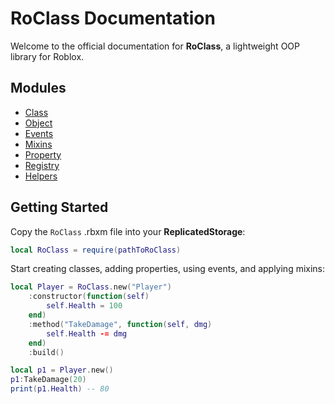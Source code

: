 # RoClass Documentation
Welcome to the official documentation for **RoClass**, a lightweight OOP library for Roblox.

## Modules
- [Class](class.md)
- [Object](object.md)
- [Events](event.md)
- [Mixins](mixin.md)
- [Property](property.md)
- [Registry](registry.md)
- [Helpers](helpers.md)

## Getting Started
Copy the `RoClass` .rbxm file into your **ReplicatedStorage**:
```lua
local RoClass = require(pathToRoClass)
```

Start creating classes, adding properties, using events, and applying mixins:
```lua
local Player = RoClass.new("Player")
    :constructor(function(self)
        self.Health = 100
    end)
    :method("TakeDamage", function(self, dmg)
        self.Health -= dmg
    end)
    :build()

local p1 = Player.new()
p1:TakeDamage(20)
print(p1.Health) -- 80
```
